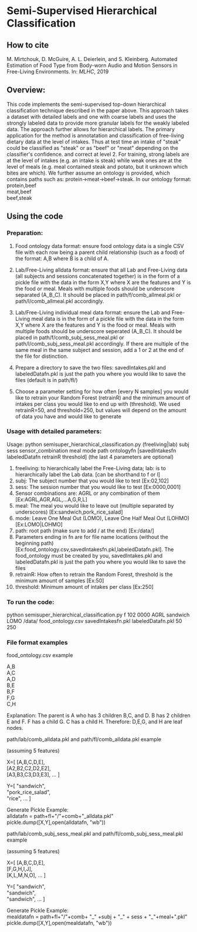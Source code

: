 # Semi-Supervised Hierarchical Classification

## How to cite

M. Mirtchouk, D. McGuire, A. L. Deierlein, and S. Kleinberg. Automated Estimation of Food Type from Body-worn Audio and Motion Sensors in Free-Living Environments. In: *MLHC*, 2019

## Overview:

This code implements the semi-supervised top-down hierarchical classification technique described in the paper above. This approach takes a dataset with detailed labels and one with coarse labels and uses the strongly labeled data to provide more granular labels for the weakly labeled data. The approach further allows for hierarchical labels.
The primary application for the method is annotatation and classification of free-living dietary data at the level of intakes. Thus at test time an intake of "steak" could be classified as "steak" or as "beef" or "meat" depending on the classifier's confidence. and correct at level 2. 
For training, strong labels are at the level of intakes (e.g. an intake is steak) while weak ones are at the level of meals (e.g. meal contained steak and potato, but it unknown which bites are which). 
We further assume an ontology is provided, which contains paths such as: protein->meat->beef->steak. In our ontology format:
 protein,beef  
 meat,beef  
 beef,steak


## Using the code

### Preparation:

1. Food ontology data format: ensure food ontology data is a single CSV file with each row being a parent child relationship (such as a food) of the format: A,B where B is a child of A.

2. Lab/Free-Living alldata format: ensure that all Lab and Free-Living data (all subjects and sessions concatenated together) is in the form of a pickle file with the data in the form X,Y where X are the features and Y is the food or meal. Meals with multiple foods should be underscore separated (A\_B\_C). It should be placed in path/f/comb_allmeal.pkl or path/l/comb_allmeal.pkl accordingly.

3. Lab/Free-Living individual meal data format: ensure the Lab and Free-Living meal data is in the form of a pickle file with the data in the form X,Y where X are the features and Y is the food or meal. Meals with multiple foods should be underscore seperated (A\_B\_C). It should be placed in path/f/comb\_subj_sess\_meal.pkl or path/l/comb\_subj\_sess\_meal.pkl accordingly. If there are multiple of the same meal in the same subject and session, add a 1 or 2 at the end of the file for distinction.

4. Prepare a directory to save the two files: savedIntakes.pkl and labeledDatafn.pkl is just the path you where you would like to save the files (default is in path/fl/)

5. Choose a parameter setting for how often [every N samples] you would like to retrain your Random Forest (retrainR) and the minimum amount of intakes per class you would like to end up with (threshold). We used retrainR=50, and threshold=250, but values will depend on the amount of data you have and would like to generate


### Usage with detailed parameters:

Usage: python semisuper\_hierarchical\_classification.py (freeliving|lab) subj sess sensor\_combination meal mode path ontologyfn [savedIntakesfn labeledDatafn retrainR threshold] (the last 4 parameters are optional)

1. freeliving: to hierarchically label the Free-Living data; lab: is to  hierarchically label the Lab data. [can be shorthand to f or l]
2. subj: The subject number that you would like to test [Ex:02,102]
3. sess: The session number that you would like to test [Ex:0000,0001]
4. Sensor combinations are: AGRL or any combination of them [Ex:AGRL,AGR,AGL,...A,G,R,L]
4. meal: The meal you would like to leave out (multiple separated by underscores) [Ex:sandwich,pork\_rice\_salad]
5. mode: Leave One Meal Out (LOMO), Leave One Half Meal Out (LOHMO) [Ex:LOMO|LOHMO]
6. path: root path (make sure to add / at the end) [Ex:/data/]
7. Parameters ending in fn are for file name locations (without the beginning path) [Ex:food_ontology.csv,savedIntakesfn.pkl,labeledDatafn.pkl]. The food_ontology must be created by you, savedIntakes.pkl and labeledDatafn.pkl is just the path you where you would like to save the files
8. retrainR: How often to retrain the Random Forest, threshold is the minimum amount of samples  [Ex:50]
9. threshold: Minimum amount of intakes per class [Ex:250]

### To run the code:

python semisuper\_hierarchical\_classification.py f 102 0000 AGRL sandwich LOMO /data/ food_ontology.csv savedIntakesfn.pkl labeledDatafn.pkl 50 250

### File format examples

food\_ontology.csv example

A,B  
A,C  
A,D  
B,E  
B,F  
F,G  
C,H

Explanation: The parent is A who has 3 children B,C, and D. B has 2 children E and F. F has a child G. C has a child H. Therefore: D,E,G, and H are leaf nodes. 

path/lab/comb\_alldata.pkl and path/fl/comb\_alldata.pkl example  

(assuming 5 features)

X=[ [A,B,C,D,E],  
[A2,B2,C2,D2,E2],  
[A3,B3,C3,D3,E3], ... ]  

Y=[ "sandwich",  
"pork\_rice\_salad",  
"rice", ... ]  

Generate Pickle Example:  
alldatafn = path+fl+"/"+comb+"\_alldata.pkl"  
pickle.dump([X,Y],open(alldatafn, "wb"))  

path/lab/comb\_subj\_sess\_meal.pkl and path/fl/comb\_subj\_sess\_meal.pkl example  

(assuming 5 features)  

X=[ [A,B,C,D,E],  
[F,G,H,I,J],  
[K,L,M,N,O], ... ]   

Y=[ "sandwich",  
"sandwich",  
"sandwich", ... ]  

Generate Pickle Example:  
mealdatafn = path+fl+"/"+comb+ "\_" +subj + "\_" + sess + "\_"+meal+".pkl"  
pickle.dump([X,Y],open(mealdatafn, "wb"))

